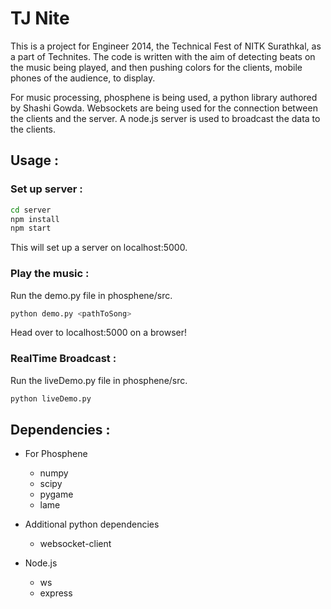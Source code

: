 # TJ Nite
This is a project for Engineer 2014, the Technical Fest of NITK Surathkal, as a part of Technites. The code is written with the aim of detecting beats on the music being played, and then pushing colors for the clients, mobile phones of the audience, to display.

For music processing, phosphene is being used, a python library authored by Shashi Gowda. Websockets are being used for the connection between the clients and the server. A node.js server is used to broadcast the data to the clients.

## Usage :

### Set up server :

``` bash
cd server
npm install
npm start
```
This will set up a server on localhost:5000.

### Play the music :

Run the demo.py file in phosphene/src.
```bash
python demo.py <pathToSong>
```

Head over to localhost:5000 on a browser!

### RealTime Broadcast :

Run the liveDemo.py file in phosphene/src.
```bash
python liveDemo.py
```

## Dependencies :

- For Phosphene
  * numpy
  * scipy
  * pygame
  * lame

- Additional python dependencies
  * websocket-client

- Node.js
  * ws
  * express
